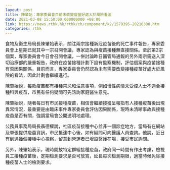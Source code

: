 ```yaml
---
layout: post
title: 陳肇始：專家委員會目前未改變疫苗好處大於風險看法
date: 2021-03-08 15:50:00.000000000 +08:00
link: https://news.rthk.hk/rthk/ch/component/k2/1579395-20210308.htm
categories: rthk
---
```


食物及衞生局局長陳肇始表示，關注兩宗接種新冠疫苗後的死亡事件報告，專家委員會上星期已就其中一宗召開會議，專家認為與疫苗接種無直接關係。至於第2宗個案，專家委員會今日會召開會議，一併討論昨日醫管局通報的另外兩宗需送入深切治療部的嚴重報告，政府在疫苗接種計劃下設有監察機制，評估個案與疫苗接種有否因果關係，目前而言，專家委員會仍然認為未有需要改變接種疫苗好處大於風險的看法，因此計劃會繼續進行。

陳肇始說，每款疫苗都有接種禁忌和注意事項，例如慢性病情未受控人士不適合接種科興疫苗，市民有任何疑問可先諮詢家庭醫生意見。

陳肇始說，隨著每日有市民接種疫苗，相信會繼續接獲呈報指有人接種疫苗後出現異常情況，最重要是由臨床事件專家委員會評估因果關係，現時未清晰事故與接種疫苗是否有關，強調當局會公開透明地處理。

公務員事務局局長聶德權說，社區疫苗接種中心並非一個診症地方，當局有在網站及單張提供疫苗資訊，市民抵達中心後，如有疑問可向醫護人員查詢。他說，近日有到過幾個接種中心視察，留意到營運者已增設醫護在場，接受市民詢問。

另外，陳肇始表示，現時開放特定群組接種疫苗，政府同一時間有作出考慮，檢視員工接種疫苗後，定期檢測要求是否可放寬，延長每次檢測期限，適當時候免除接種疫苗人士的檢測要求。
